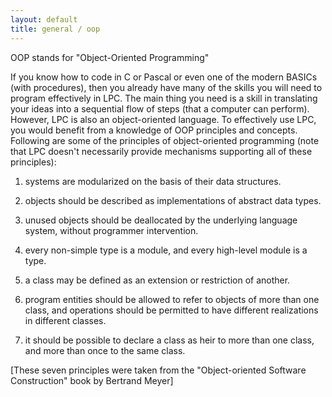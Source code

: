 ```yaml
---
layout: default
title: general / oop
---
```



OOP stands for "Object-Oriented Programming"

If you know how to code in C or Pascal or even one of the modern BASICs
(with procedures), then you already have many of the skills you will need
to program effectively in LPC.  The main thing you need is a skill in
translating your ideas into a sequential flow of steps (that a computer
can perform).  However, LPC is also an object-oriented language.
To effectively use LPC, you would benefit from a knowledge of OOP principles
and concepts.  Following are some of the principles of object-oriented
programming (note that LPC doesn't necessarily provide mechanisms
supporting all of these principles):

1) systems are modularized on the basis of their data structures.

2) objects should be described as implementations of abstract data types.

3) unused objects should be deallocated by the underlying language system,
without programmer intervention.

4) every non-simple type is a module, and every high-level module is a type.

5) a class may be defined as an extension or restriction of another.

6) program entities should be allowed to refer to objects of more than
one class, and operations should be permitted to have different realizations
in different classes.

7) it should be possible to declare a class as heir to more than one class,
and more than once to the same class.

[These seven principles were taken from the "Object-oriented Software
Construction" book by Bertrand Meyer]

